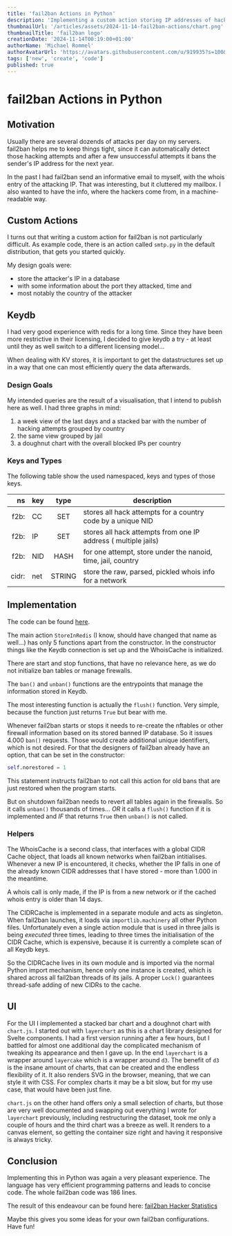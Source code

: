```yaml
---
title: 'fail2ban Actions in Python'
description: 'Implementing a custom action storing IP addresses of hacking attempts in keydb'
thumbnailUrl: '/articles/assets/2024-11-14-fail2ban-actions/chart.png'
thumbnailTitle: 'fail2ban logo'
creationDate: '2024-11-14T00:19:00+01:00'
authorName: 'Michael Rommel'
authorAvatarUrl: 'https://avatars.githubusercontent.com/u/919935?s=100&v=4'
tags: ['new', 'create', 'code']
published: true
---
```


# fail2ban Actions in Python

## Motivation

Usually there are several dozends of attacks per day on my servers. fail2ban helps me to 
keep things tight, since it can automatically detect those hacking attempts
and after a few unsuccessful attempts it bans the sender's IP address for
the next year.

In the past I had fail2ban send an informative email to myself, with the
whois entry of the attacking IP. That was interesting, but it cluttered my
mailbox. I also wanted to have the info, where the hackers come from, in a
machine-readable way.

## Custom Actions

I turns out that writing a custom action for fail2ban is not particularly
difficult. As example code, there is an action called `smtp.py` in the
default distribution, that gets you started quickly.

My design goals were:

- store the attacker's IP in a database
- with some information about the port they attacked, time and
- most notably the country of the attacker

## Keydb

I had very good experience with redis for a long time. Since they have been
more restrictive in their licensing, I decided to give keydb a try - at
least until they as well switch to a different licensing model...

When dealing with KV stores, it is important to get the datastructures set
up in a way that one can most efficiently query the data afterwards.

### Design Goals

My intended queries are the result of a visualisation, that I intend to
publish here as well. I had three graphs in mind:

1. a week view of the last days and a stacked bar with the number of
   hacking attempts grouped by country
1. the same view grouped by jail
1. a doughnut chart with the overall blocked IPs per country

### Keys and Types

The following table show the used namespaced, keys and types of those keys.

| ns  | key | type   | description                                                    |
|----:|:----|:------:|----------------------------------------------------------------|
|f2b: | CC  | SET    | stores all hack attempts for a country code by a unique NID    |
|f2b: | IP  | SET    | stores all hack attempts from one IP address ( multiple jails) |
|f2b: | NID | HASH   | for one attempt, store under the nanoid, time, jail, country   |
|cidr:| net | STRING | store the raw, parsed, pickled whois info for a network        |

## Implementation

The code can be found [here](https://github.com/michaelrommel/fail2ban-action).

The main action `StoreInRedis` (I know, should have changed that name as
well...) has only 5 functions apart from the constructor. In the
constructor things like the Keydb connection is set up and the WhoisCache
is initialized.

There are start and stop functions, that have no relevance here, as we do
not initialize ban tables or manage firewalls.

The `ban()` and `unban()` functions are the entrypoints that manage the
information stored in Keydb.

The most interesting function is actually the `flush()` function. Very
simple, because the function just returns `True` but bear with me.

Whenever fail2ban starts or stops it needs to re-create the nftables or
other firewall information based on its stored banned IP database. So it
issues 4.000 `ban()` requests. Those would create additional unique
identifiers, which is not desired. For that the designers of fail2ban
already have an option, that can be set in the constructor:

```python
self.norestored = 1
```

This statement instructs fail2ban to not call this action for old bans that
are just restored when the program starts.

But on shutdown fail2ban needs to revert all tables again in the firewalls.
So it calls `unban()` thousands of times... _OR_ it calls a `flush()`
function if it is implemented and _IF_ that returns `True` then `unban()`
is not called.

### Helpers

The WhoisCache is a second class, that interfaces with a global CIDR Cache
object, that loads all known networks when fail2ban intitialises. Whenever
a new IP is encountered, it checks, whether the IP falls in one of the
already known CIDR addresses that I have stored - more than 1.000 in the
meantime.

A whois call is only made, if the IP is from a new network or if the cached
whois entry is older than 14 days.

The CIDRCache is implemented in a separate module and acts as singleton.
When fail2ban launches, it loads via `importlib.machinery` all other Python
files. Unfortunately even a single action module that is used in three
jails is being _executed_ three times, leading to three times the
initialisation of the CIDR Cache, which is expensive, because it is
currently a complete scan of all Keydb keys.

So the CIDRCache lives in its own module and is imported via the normal
Python import mechanism, hence only one instance is created, which is
shared across all fail2ban threads of its jails. A proper `Lock()`
guarantees thread-safe adding of new CIDRs to the cache.

## UI

For the UI I implemented a stacked bar chart and a doughnot chart with 
`chart.js`. I started out with `layerchart` as this is a chart library 
designed for Svelte components. I had a first version running after a few
hours, but I battled for almost one additional day the complicated mechanism
of tweaking its appearance and then I gave up. In the end `layerchart` is a
wrapper around `layercake` which is a wrapper around `d3`. The benefit of
`d3` is the insane amount of charts, that can be created and the endless
flexibility of it. It also renders SVG in the browser, meaning, that we can
style it with CSS. For complex charts it may be a bit slow, but for my use
case, that would have been just fine.

`chart.js` on the other hand offers only a small selection of charts, but
those are very well documented and swapping out everything I wrote for
`layerchart` previously, including restructuring the dataset, took me only
a couple of hours and the third chart was a breeze as well. It renders to a
canvas element, so getting the container size right and having it
responsive is always tricky.

## Conclusion

Implementing this in Python was again a very pleasant experience. The
language has very efficient programming patterns and leads to concise code.
The whole fail2ban code was 186 lines.

The result of this endeavour can be found here: [fail2ban Hacker
Statistics](/create/2024-11-14-fail2ban-charts)

Maybe this gives you some ideas for your own fail2ban configurations. Have
fun!


